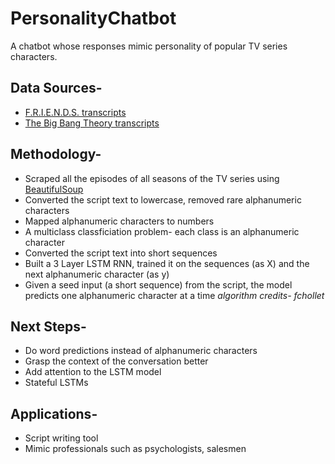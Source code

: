 # PersonalityChatbot
A chatbot whose responses mimic personality of popular TV series characters.

## Data Sources-
- [F.R.I.E.N.D.S. transcripts](https://fangj.github.io/friends/)
- [The Big Bang Theory transcripts](https://bigbangtrans.wordpress.com/about/)

## Methodology-
- Scraped all the episodes of all seasons of the TV series using [BeautifulSoup](https://www.crummy.com/software/BeautifulSoup/)
- Converted the script text to lowercase, removed rare alphanumeric characters
- Mapped alphanumeric characters to numbers
- A multiclass classficiation problem- each class is an alphanumeric character
- Converted the script text into short sequences
- Built a 3 Layer LSTM RNN, trained it on the sequences (as X) and the next alphanumeric character (as y)
- Given a seed input (a short sequence) from the script, the model predicts one alphanumeric character at a time
*algorithm credits- fchollet*

## Next Steps-
- Do word predictions instead of alphanumeric characters
- Grasp the context of the conversation better
- Add attention to the LSTM model
- Stateful LSTMs

## Applications-
- Script writing tool
- Mimic professionals such as psychologists, salesmen
